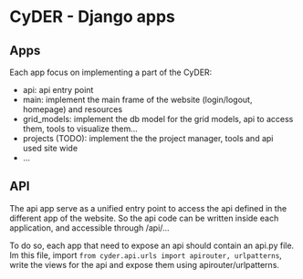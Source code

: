 CyDER - Django apps
======

Apps
--------

Each app focus on implementing a part of the CyDER:
- api: api entry point  
- main: implement the main frame of the website (login/logout, homepage) and resources
- grid_models: implement the db model for the grid models, api to access them, tools to visualize them...  
- projects (TODO): implement the the project manager, tools and api  
 used site wide  
- ...

API
-------

The api app serve as a unified entry point to access the api defined in the different app of the website. So the api code can be written inside each application, and accessible through /api/...

To do so, each app that need to expose an api should contain an api.py file.  
Im this file, import `from cyder.api.urls import apirouter, urlpatterns`, write the views for the api and expose them using apirouter/urlpatterns.
